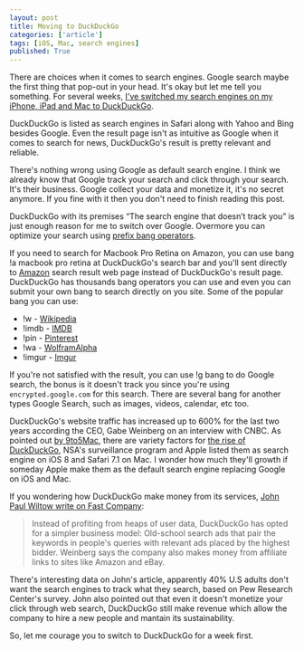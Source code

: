```yaml
---
layout: post
title: Moving to DuckDuckGo
categories: ['article']
tags: [iOS, Mac, search engines]
published: True
---
```


There are choices when it comes to search engines. Google search maybe the first thing that pop-out in your head. It's okay but let me tell you something. For several weeks, [I've switched my search engines on my iPhone, iPad and Mac to DuckDuckGo](http://hyperplex.co/linked/2015/07/05/duckduckgo-bangs-search/).

DuckDuckGo is listed as search engines in Safari along with Yahoo and Bing besides Google. Even the result page isn't as intuitive as Google when it comes to search for news, DuckDuckGo's result is pretty relevant and reliable.

There's nothing wrong using Google as default search engine. I think we already know that Google track your search and click through your search. It's their business. Google collect your data and monetize it, it's no secret anymore. If you fine with it then you don't need to finish reading this post.

DuckDuckGo with its premises “The search engine that doesn’t track you” is just enough reason for me to switch over Google. Overmore you can optimize your search using [prefix bang operators](https://duckduckgo.com/bang).

If you need to search for Macbook Pro Retina on Amazon, you can use bang !a macbook pro retina at DuckDuckGo's search bar and you'll sent directly to [Amazon](http://www.amazon.com) search result web page instead of DuckDuckGo's result page. DuckDuckGo has thousands bang operators you can use and even you can submit your own bang to search directly on you site. Some of the popular bang you can use:

* !w - [Wikipedia](https://www.wikipedia.org/)
* !imdb - [IMDB](https://www.imdb.com/)
* !pin - [Pinterest](http://www.pinterest.com/)
* !wa - [WolframAlpha](http://www.wolframalpha.com/)
* !imgur - [Imgur](https://www.imgur.com/)


If you're not satisfied with the result, you can use !g bang to do Google search, the bonus is it doesn't track you since you're using `encrypted.google.com` for this search. There are several bang for another types Google Search, such as images, videos, calendar, etc too.

DuckDuckGo's website traffic has increased up to 600% for the last two years according the CEO, Gabe Weinberg on an interview with CNBC. As pointed out [by 9to5Mac](http://9to5mac.com/2015/06/16/duckduckgo-growth-ios/), there are variety factors for [the rise of DuckDuckGo](https://daringfireball.net/linked/2015/06/19/duckduckgo), NSA's surveillance program and Apple listed them as search engine on iOS 8 and Safari 7.1 on Mac. I wonder how much they'll growth if someday Apple make them as the default search engine replacing Google on iOS and Mac.

If you wondering how DuckDuckGo make money from its services, [John Paul Wiltow write on Fast Company](https://www.fastcompany.com/3046943/how-duckduckgo-rode-a-wave-of-post-snowden-anxiety-to-massive-growth):

> Instead of profiting from heaps of user data, DuckDuckGo has opted for a simpler business model: Old-school search ads that pair the keywords in people's queries with relevant ads placed by the highest bidder. Weinberg says the company also makes money from affiliate links to sites like Amazon and eBay. 

There's interesting data on John's article, apparently 40% U.S adults don't want the search engines to track what they search, based on Pew Research Center's survey. John also pointed out that even it doesn't monetize your click through web search, DuckDuckGo still make revenue which allow the company to hire a new people and mantain its sustainability.

So, let me courage you to switch to DuckDuckGo for a week first. 

